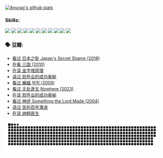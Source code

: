 
[![Anurag's github stats](https://github-readme-stats.vercel.app/api?username=w940853815)](https://github.com/anuraghazra/github-readme-stats)

### Skills:

<code><img height="32" src="https://cdn.jsdelivr.net/npm/simple-icons@v5/icons/python.svg"></code>
<code><img height="32" src="https://cdn.jsdelivr.net/npm/simple-icons@v5/icons/javascript.svg"></code>
<code><img height="32" src="https://cdn.jsdelivr.net/npm/simple-icons@v5/icons/django.svg"></code>
<code><img height="32" src="https://cdn.jsdelivr.net/npm/simple-icons@v5/icons/flask.svg"></code>
<code><img height="32" src="https://cdn.jsdelivr.net/npm/simple-icons@v5/icons/vuetify.svg"></code>
<code><img height="32" src="https://cdn.jsdelivr.net/npm/simple-icons@v5/icons/git.svg"></code>
<code><img height="32" src="https://cdn.jsdelivr.net/npm/simple-icons@v5/icons/docker.svg"></code>
<code><img height="32" src="https://cdn.jsdelivr.net/npm/simple-icons@v5/icons/postgresql.svg"></code>
<code><img height="32" src="https://cdn.jsdelivr.net/npm/simple-icons@v5/icons/elasticsearch.svg"></code>
<code><img height="32" src="https://cdn.jsdelivr.net/npm/simple-icons@v5/icons/macos.svg"></code>
<code><img height="32" src="https://cdn.jsdelivr.net/npm/simple-icons@v5/icons/linux.svg"></code>

### 🗣 豆瓣:

<!-- DOUBAN-ACTIVITIES:START -->
- [看过 日本之耻 Japan's Secret Shame‎ (2018)](https://www.douban.com/people/136069238/status/4431579101/?_i=00388765)
- [在看 三国‎ (2010)](https://www.douban.com/people/136069238/status/4430559482/?_i=00388765)
- [在读 金字塔原理](https://www.douban.com/people/136069238/status/4424812753/?_i=00388765)
- [读过 软件业的成功奥秘](https://www.douban.com/people/136069238/status/4424809958/?_i=00388765)
- [看过 蝙蝠 박쥐‎ (2009)](https://www.douban.com/people/136069238/status/4422787315/?_i=00388765)
- [看过 无处逢生 Nowhere‎ (2023)](https://www.douban.com/people/136069238/status/4416454713/?_i=00388765)
- [在读 软件业的成功奥秘](https://www.douban.com/people/136069238/status/4414815312/?_i=00388765)
- [看过 神迹 Something the Lord Made‎ (2004)](https://www.douban.com/people/136069238/status/4409691983/?_i=00388765)
- [读过 告别百年激进](https://www.douban.com/people/136069238/status/4406414036/?_i=00388765)
- [在读 纳粹医生](https://www.douban.com/people/136069238/status/4406413750/?_i=00388765)
<!-- DOUBAN-ACTIVITIES:END -->


![Snake animation](https://raw.githubusercontent.com/w940853815/w940853815/output/github-contribution-grid-snake.svg)

<!--
**w940853815/w940853815** is a ✨ _special_ ✨ repository because its `README.md` (this file) appears on your GitHub profile.

Here are some ideas to get you started:

- 🔭 I’m currently working on ...
- 🌱 I’m currently learning ...
- 👯 I’m looking to collaborate on ...
- 🤔 I’m looking for help with ...
- 💬 Ask me about ...
- 📫 How to reach me: ...
- 😄 Pronouns: ...
- ⚡ Fun fact: ...
-->
